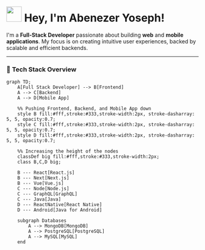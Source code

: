 # <img src="https://media.giphy.com/media/hvRJCLFzcasrR4ia7z/giphy.gif" width="40px"/> **Hey, I'm Abenezer Yoseph!**

I'm a **Full-Stack Developer** passionate about building **web** and **mobile applications**. My focus is on creating intuitive user experiences, backed by scalable and efficient backends.

---

### 🚀 **Tech Stack Overview**

```mermaid
graph TD;
    A[Full Stack Developer] --> B[Frontend]
    A --> C[Backend]
    A --> D[Mobile App]
    
    %% Pushing Frontend, Backend, and Mobile App down
    style B fill:#fff,stroke:#333,stroke-width:2px, stroke-dasharray: 5, 5, opacity:0.7;
    style C fill:#fff,stroke:#333,stroke-width:2px, stroke-dasharray: 5, 5, opacity:0.7;
    style D fill:#fff,stroke:#333,stroke-width:2px, stroke-dasharray: 5, 5, opacity:0.7;

    %% Increasing the height of the nodes
    classDef big fill:#fff,stroke:#333,stroke-width:2px;
    class B,C,D big;
    
    B --- React[React.js]
    B --- Next[Next.js]
    B --- Vue[Vue.js]
    C --- Node[Node.js]
    C --- GraphQL[GraphQL]
    C --- Java[Java]
    D --- ReactNative[React Native]
    D --- Android[Java for Android]
    
    subgraph Databases
        A --> MongoDB[MongoDB]
        A --> PostgreSQL[PostgreSQL]
        A --> MySQL[MySQL]
    end
